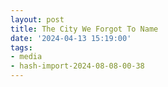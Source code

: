 ```yaml
---
layout: post
title: The City We Forgot To Name
date: '2024-04-13 15:19:00'
tags:
- media
- hash-import-2024-08-08-00-38
---
```


